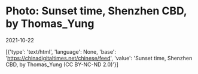 # Photo: Sunset time, Shenzhen CBD, by Thomas_Yung

2021-10-22

[{'type': 'text/html', 'language': None, 'base': 'https://chinadigitaltimes.net/chinese/feed', 'value': 'Sunset time, Shenzhen CBD, by Thomas_Yung (CC BY-NC-ND 2.0)'}]